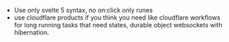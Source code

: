 - Use only svelte 5 syntax, no on:click only runes
- use cloudflare products if you think you need like cloudflare workflows for long running tasks that need states, durable object websockets with hibernation. 